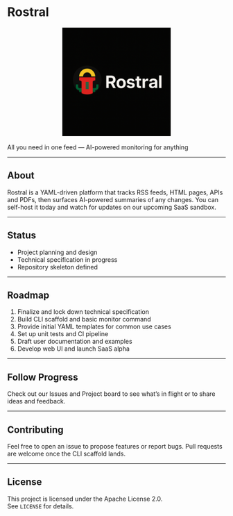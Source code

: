 # Rostral

<p align="center">
  <img src="assets/readme-logo.jpeg" width="250" alt="Rostral Logo">
</p>

All you need in one feed — AI-powered monitoring for anything

---

## About

Rostral is a YAML-driven platform that tracks RSS feeds, HTML pages, APIs and PDFs, then surfaces AI-powered summaries of any changes. You can self-host it today and watch for updates on our upcoming SaaS sandbox.

---

## Status

- Project planning and design  
- Technical specification in progress  
- Repository skeleton defined  

---

## Roadmap

1. Finalize and lock down technical specification  
2. Build CLI scaffold and basic monitor command  
3. Provide initial YAML templates for common use cases  
4. Set up unit tests and CI pipeline  
5. Draft user documentation and examples  
6. Develop web UI and launch SaaS alpha  

---

## Follow Progress

Check out our Issues and Project board to see what’s in flight or to share ideas and feedback.

---

## Contributing

Feel free to open an issue to propose features or report bugs. Pull requests are welcome once the CLI scaffold lands.

---

## License

This project is licensed under the Apache License 2.0.  
See `LICENSE` for details.
